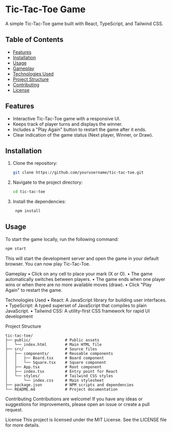 # Tic-Tac-Toe Game

A simple Tic-Tac-Toe game built with React, TypeScript, and Tailwind CSS.

## Table of Contents

- [Features](#features)
- [Installation](#installation)
- [Usage](#usage)
- [Gameplay](#gameplay)
- [Technologies Used](#technologies-used)
- [Project Structure](#project-structure)
- [Contributing](#contributing)
- [License](#license)

## Features

- Interactive Tic-Tac-Toe game with a responsive UI.
- Keeps track of player turns and displays the winner.
- Includes a "Play Again" button to restart the game after it ends.
- Clear indication of the game status (Next player, Winner, or Draw).

## Installation

1. Clone the repository:

    ```bash
    git clone https://github.com/yourusername/tic-tac-toe.git
    ```
    
2. Navigate to the project directory:
   ```bash
   cd tic-tac-toe
   ```
3. Install the dependencies:
   ```bash 
    npm install 
   ``` 
## Usage
To start the game locally, run the following command: 
```bash 
npm start
```

This will start the development server and open the game in your default browser. You can now play Tic-Tac-Toe.

Gameplay
 • Click on any cell to place your mark (X or O).
 • The game automatically switches between players.
 • The game ends when one player wins or when there are no more available moves (draw).
 • Click "Play Again" to restart the game.
 
Technologies Used
 • React: A JavaScript library for building user interfaces.
 • TypeScript: A typed superset of JavaScript that compiles to plain JavaScript.
 • Tailwind CSS: A utility-first CSS framework for rapid UI development

Project Structure
```
tic-tac-toe/
├── public/               # Public assets
│   └── index.html        # Main HTML file
├── src/                  # Source files
│   ├── components/       # Reusable components
│   │   ├── Board.tsx     # Board component
│   │   └── Square.tsx    # Square component
│   ├── App.tsx           # Root component
│   ├── index.tsx         # Entry point for React
│   └── styles/           # Tailwind CSS styles
│       └── index.css     # Main stylesheet
├── package.json          # NPM scripts and dependencies
└── README.md             # Project documentation
```

Contributing
Contributions are welcome! If you have any ideas or suggestions for improvements, please open an issue or create a pull request.


License
This project is licensed under the MIT License. See the LICENSE file for more details.

